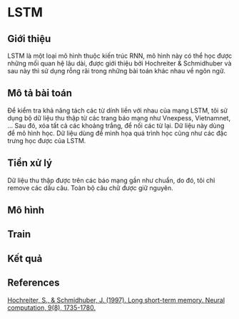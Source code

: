 # LSTM
## Giới thiệu
LSTM là một loại mô hình thuộc kiến trúc RNN, mô hình này có thể học được những mối quan hệ lâu dài, được giới thiệu bởi  Hochreiter & Schmidhuber và sau này thì sử dụng rỗng rãi trong những bài toán khác nhau về ngôn ngữ.
## Mô tả bài toán
Để kiểm tra khả năng tách các từ dính liền với nhau của mạng LSTM, tôi sử dụng bộ dữ liệu thu thập từ các trang báo mạng như Vnexpess, Vietnamnet, ... Sau đó, xóa tất cả các khoảng trắng, để nối các từ lại. Dữ liệu này dùng để mô hình học. Dữ liệu dùng để mình họa quá trình học cũng như các đặc trưng học được của LSTM. 
## Tiền xử lý
Dữ liệu thu thập được trên các báo mạng gần như chuẩn, do đó, tôi chỉ remove các dấu câu. Toàn bộ câu chữ được giữ nguyên.
## Mô hình

## Train
## Kết quả
## References
[Hochreiter, S., & Schmidhuber, J. (1997). Long short-term memory. Neural computation, 9(8), 1735-1780.](http://deeplearning.cs.cmu.edu/pdfs/Hochreiter97_lstm.pdf)

